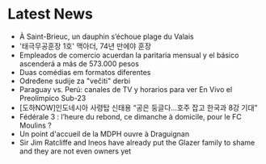 # Latest News
-  À Saint-Brieuc, un dauphin s’échoue plage du Valais
-  '태극무공훈장 1호' 맥아더, 74년 만에야 훈장
-  Empleados de comercio acuerdan la paritaria mensual y el básico ascenderá a más de 573.000 pesos
-  Duas comédias em formatos diferentes
-  Određene sudije za "večiti" derbi
-  Paraguay vs. Perú: canales de TV y horarios para ver En Vivo el Preolímpico Sub-23
-  [도하NOW]인도네시아 사령탑 신태용 “공은 둥글다…호주 잡고 한국과 8강 기대”
-  Fédérale 3 : l’heure du rebond, ce dimanche à domicile, pour le FC Moulins ?
-  Un point d'accueil de la MDPH ouvre à Draguignan
-  Sir Jim Ratcliffe and Ineos have already put the Glazer family to shame and they are not even owners yet

